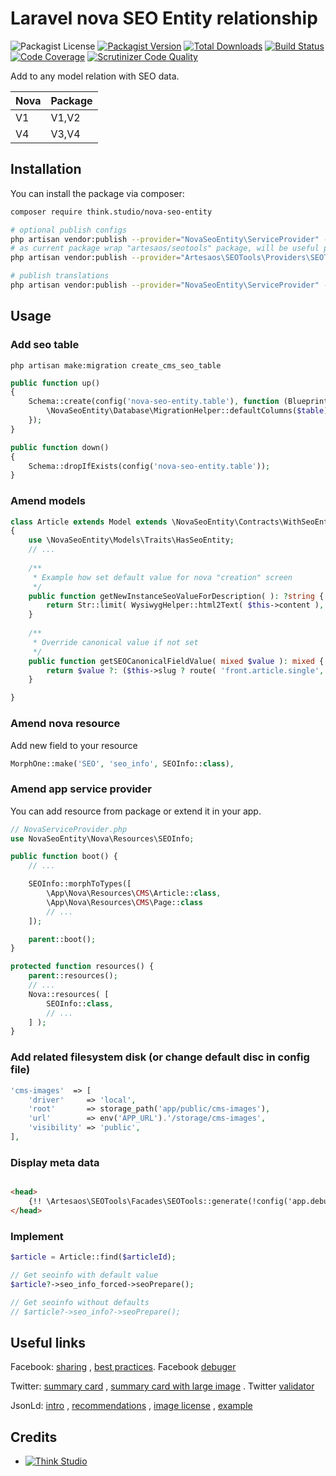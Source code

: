 # Laravel nova SEO Entity relationship

![Packagist License](https://img.shields.io/packagist/l/think.studio/nova-seo-entity?color=%234dc71f)
[![Packagist Version](https://img.shields.io/packagist/v/think.studio/nova-seo-entity)](https://packagist.org/packages/think.studio/nova-seo-entity)
[![Total Downloads](https://img.shields.io/packagist/dt/think.studio/nova-seo-entity)](https://packagist.org/packages/think.studio/nova-seo-entity)
[![Build Status](https://scrutinizer-ci.com/g/dev-think-one/nova-seo-entity/badges/build.png?b=main)](https://scrutinizer-ci.com/g/dev-think-one/nova-seo-entity/build-status/main)
[![Code Coverage](https://scrutinizer-ci.com/g/dev-think-one/nova-seo-entity/badges/coverage.png?b=main)](https://scrutinizer-ci.com/g/dev-think-one/nova-seo-entity/?branch=main)
[![Scrutinizer Code Quality](https://scrutinizer-ci.com/g/dev-think-one/nova-seo-entity/badges/quality-score.png?b=main)](https://scrutinizer-ci.com/g/dev-think-one/nova-seo-entity/?branch=main)

Add to any model relation with SEO data.

| Nova | Package |
|------|---------|
| V1   | V1,V2   |
| V4   | V3,V4   |

## Installation

You can install the package via composer:

```bash
composer require think.studio/nova-seo-entity

# optional publish configs
php artisan vendor:publish --provider="NovaSeoEntity\ServiceProvider" --tag="config"
# as current package wrap "artesaos/seotools" package, will be useful publish internal config:
php artisan vendor:publish --provider="Artesaos\SEOTools\Providers\SEOToolsServiceProvider"

# publish translations
php artisan vendor:publish --provider="NovaSeoEntity\ServiceProvider" --tag="lang"
```

## Usage

### Add seo table

```shell
php artisan make:migration create_cms_seo_table
```

```php
public function up()
{
    Schema::create(config('nova-seo-entity.table'), function (Blueprint $table) {
        \NovaSeoEntity\Database\MigrationHelper::defaultColumns($table);
    });
}

public function down()
{
    Schema::dropIfExists(config('nova-seo-entity.table'));
}
```

### Amend models

```php
class Article extends Model extends \NovaSeoEntity\Contracts\WithSeoEntity
{
    use \NovaSeoEntity\Models\Traits\HasSeoEntity;
    // ...
    
    /**
     * Example how set default value for nova "creation" screen
     */
    public function getNewInstanceSeoValueForDescription( ): ?string {
        return Str::limit( WysiwygHelper::html2Text( $this->content ), 150 );
    }
    
    /**
     * Override canonical value if not set
     */
    public function getSEOCanonicalFieldValue( mixed $value ): mixed {
        return $value ?: ($this->slug ? route( 'front.article.single', $this->slug ) : null);
    }

}
```

### Amend nova resource

Add new field to your resource

```php
MorphOne::make('SEO', 'seo_info', SEOInfo::class),
```

### Amend app service provider

You can add resource from package or extend it in your app.

```php
// NovaServiceProvider.php
use NovaSeoEntity\Nova\Resources\SEOInfo;

public function boot() {
    // ...

    SEOInfo::morphToTypes([
        \App\Nova\Resources\CMS\Article::class,
        \App\Nova\Resources\CMS\Page::class
        // ...
    ]);

    parent::boot();
}

protected function resources() {
    parent::resources();
    // ...
    Nova::resources( [
        SEOInfo::class,
        // ...
    ] );
}
```

### Add related filesystem disk (or change default disc in config file)

```php
'cms-images'  => [
    'driver'     => 'local',
    'root'       => storage_path('app/public/cms-images'),
    'url'        => env('APP_URL').'/storage/cms-images',
    'visibility' => 'public',
],
```

### Display meta data

```html

<head>
    {!! \Artesaos\SEOTools\Facades\SEOTools::generate(!config('app.debug')) !!}
</head>
```

### Implement

```php
$article = Article::find($articleId);

// Get seoinfo with default value
$article?->seo_info_forced->seoPrepare();

// Get seoinfo without defaults
// $article?->seo_info?->seoPrepare();
```

## Useful links

Facebook: [sharing](https://developers.facebook.com/docs/sharing/webmasters/)
, [best practices](https://developers.facebook.com/docs/sharing/best-practices#images).
Facebook [debuger](https://developers.facebook.com/tools/debug)

Twitter: [summary card](https://developer.twitter.com/en/docs/twitter-for-websites/cards/overview/summary)
, [summary card with large image](https://developer.twitter.com/en/docs/twitter-for-websites/cards/overview/summary-card-with-large-image)
. Twitter [validator](https://cards-dev.twitter.com/validator)

JsonLd: [intro](https://developers.google.com/search/docs/advanced/structured-data/intro-structured-data)
, [recommendations](https://developers.google.com/search/docs/advanced/structured-data/sd-policies)
, [image license](https://developers.google.com/search/docs/advanced/structured-data/image-license-metadata)
, [example](https://developers.google.com/search/docs/advanced/structured-data/article)

## Credits

- [![Think Studio](https://yaroslawww.github.io/images/sponsors/packages/logo-think-studio.png)](https://think.studio/)






